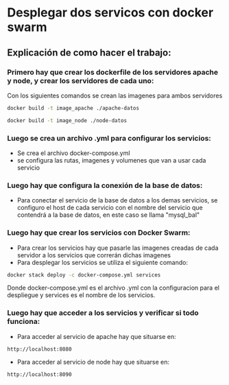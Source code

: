 # Desplegar dos servicos con docker swarm
## Explicación de como hacer el trabajo:
### Primero hay que crear los dockerfile de los servidores apache y node, y crear los servidores de cada uno:

Con los siguientes comandos se crean las imagenes para ambos servidores

```sh
docker build -t image_apache ./apache-datos
```
```sh
docker build -t image_node ./node-datos
```
### Luego se crea un archivo .yml para configurar los servicios:

- Se crea el archivo docker-compose.yml
- se configura las rutas, imagenes y volumenes que van a usar cada servicio

### Luego hay que configura la conexión de la base de datos:

- Para conectar el servicio de la base de datos a los demas servicios, se configuro el host de cada servicio con el nombre del servicio que contendrá a la base de datos, en este caso se llama "mysql_bal"

### Luego hay que crear los servicios con Docker Swarm:
- Para crear los servicios hay que pasarle las imagenes creadas de cada servidor a los servicios que correrán dichas imagenes
- Para desplegar los servicios se utiliza el siguiente comando: 
```sh
docker stack deploy -c docker-compose.yml services
``` 
Donde docker-compose.yml es el archivo .yml con la configuracion para el despliegue y services es el nombre de los servicios.

### Luego hay que acceder a los servicios y verificar si todo funciona:
- Para acceder al servicio de apache hay que situarse en:
```
http://localhost:8080
```
- Para acceder al servicio de node hay que situarse en:
```
http://localhost:8090
```
